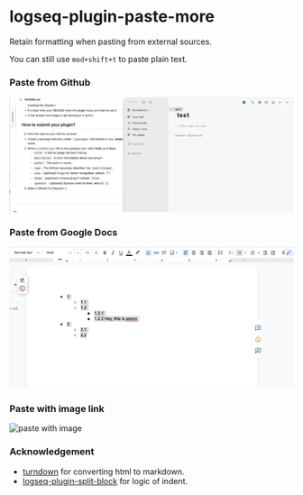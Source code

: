 # logseq-plugin-paste-more
Retain formatting when pasting from external sources.

You can still use `mod+shift+t` to paste plain text.

### Paste from Github
![paste with head](./logseq_paste.gif)

### Paste from Google Docs
![paste with head](./google_docs.gif)

### Paste with image link
![paste with image](./image.gif)


### Acknowledgement
* [turndown](https://github.com/mixmark-io/turndown) for converting html to markdown.
* [logseq-plugin-split-block](https://github.com/hyrijk/logseq-plugin-split-block) for logic of indent.